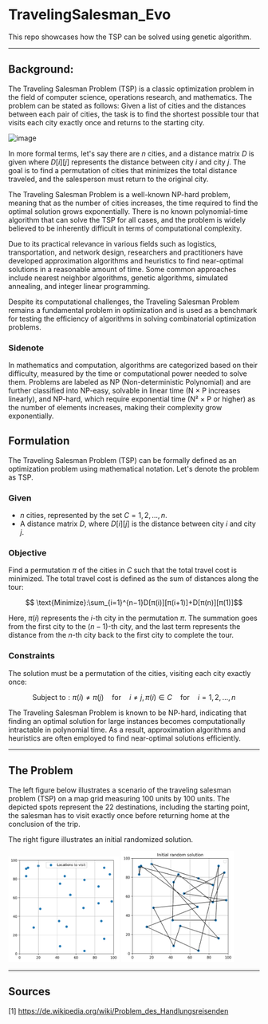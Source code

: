 # TravelingSalesman_Evo
This repo showcases how the TSP can be solved using genetic algorithm.

---
## Background:
The Traveling Salesman Problem (TSP) is a classic optimization problem in the field of computer science, operations research, and mathematics. The problem can be stated as follows: Given a list of cities and the distances between each pair of cities, the task is to find the shortest possible tour that visits each city exactly once and returns to the starting city.


![image](https://upload.wikimedia.org/wikipedia/commons/c/c4/TSP_Deutschland_3.png)


In more formal terms, let's say there are $n$ cities, and a distance matrix $D$ is given where $D[i][j]$ represents the distance between city $i$ and city $j$. The goal is to find a permutation of cities that minimizes the total distance traveled, and the salesperson must return to the original city.

The Traveling Salesman Problem is a well-known NP-hard problem, meaning that as the number of cities increases, the time required to find the optimal solution grows exponentially. There is no known polynomial-time algorithm that can solve the TSP for all cases, and the problem is widely believed to be inherently difficult in terms of computational complexity.

Due to its practical relevance in various fields such as logistics, transportation, and network design, researchers and practitioners have developed approximation algorithms and heuristics to find near-optimal solutions in a reasonable amount of time. Some common approaches include nearest neighbor algorithms, genetic algorithms, simulated annealing, and integer linear programming.

Despite its computational challenges, the Traveling Salesman Problem remains a fundamental problem in optimization and is used as a benchmark for testing the efficiency of algorithms in solving combinatorial optimization problems.

### Sidenote

In mathematics and computation, algorithms are categorized based on their difficulty, measured by the time or computational power needed to solve them. Problems are labeled as NP (Non-deterministic Polynomial) and are further classified into NP-easy, solvable in linear time (N × P increases linearly), and NP-hard, which require exponential time (N² × P or higher) as the number of elements increases, making their complexity grow exponentially.

## Formulation
The Traveling Salesman Problem (TSP) can be formally defined as an optimization problem using mathematical notation. Let's denote the problem as TSP.

### Given

- $n$ cities, represented by the set $C={1,2,...,n}$.
- A distance matrix $D$, where $D[i][j]$ is the distance between city $i$ and city $j$.

### Objective

Find a permutation $π$ of the cities in $C$ such that the total travel cost is minimized. The total travel cost is defined as the sum of distances along the tour:

$$ \text{Minimize}:\sum_{i=1}^{n−1}D[π(i)][π(i+1)]+D[π(n)][π(1)]$$

Here, $π(i)$ represents the $i$-th city in the permutation $π$. The summation goes from the first city to the $(n−1)$-th city, and the last term represents the distance from the $n$-th city back to the first city to complete the tour.

### Constraints

The solution must be a permutation of the cities, visiting each city exactly once:

$$\text{Subject to} :π(i) \neq π(j) \quad \text{for} \quad i \neq j, π(i) \in C  \quad \text{for} \quad  i=1,2,...,n$$

The Traveling Salesman Problem is known to be NP-hard, indicating that finding an optimal solution for large instances becomes computationally intractable in polynomial time. As a result, approximation algorithms and heuristics are often employed to find near-optimal solutions efficiently.

---
## The Problem

The left figure below illustrates a scenario of the traveling salesman problem (TSP) on a map grid measuring 100 units by 100 units. The depicted spots represent the 22 destinations, including the starting point, the salesman has to visit exactly once before returning home at the conclusion of the trip.

The right figure illustrates an initial randomized solution.

<img src="https://github.com/ABr-hub/TravelingSalesman_Evo/blob/ede9a9d6191f8ad23d430e045dff25b66dd65918/ressources/Initial_Problem.png"  width=44% height=44%/> <img src="https://github.com/ABr-hub/TravelingSalesman_Evo/blob/ede9a9d6191f8ad23d430e045dff25b66dd65918/ressources/Randomized_solution.png"  width=45% height=43%/>

---
## Sources 
[1] https://de.wikipedia.org/wiki/Problem_des_Handlungsreisenden
